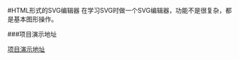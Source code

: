 #HTML形式的SVG编辑器
在学习SVG时做一个SVG编辑器，功能不是很复杂，都是基本图形操作。

###项目演示地址

[项目演示地址](http://rinhome.com/demo/svgEditor/)